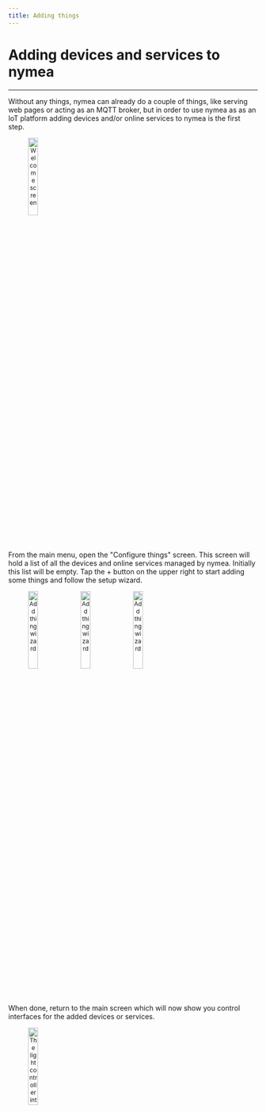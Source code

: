 ```yaml
---
title: Adding things
---
```


# Adding devices and services to nymea
------------------------------------

Without any things, nymea can already do a couple of things, like serving web pages or acting as an MQTT broker, but in order to use nymea as as an IoT platform adding devices and/or online services to nymea is the first step.

<dl>
<img src="https://raw.githubusercontent.com/guh/nymea-wiki/master/docs/en/images/welcome-page.jpg" alt="Welcome screen" style="float: left; font-size: 9pt; text-align: center; width: 20%; margin-right: 1%; margin-bottom: 0.5em;">
<p style="clear: both;">
</dl>
<br />

From the main menu, open the "Configure things" screen. This screen will hold a list of all the devices and online services managed by nymea. Initially this list will be empty. Tap the + button on the upper right to start adding some things and follow the setup wizard.

<dl>

<img src="https://raw.githubusercontent.com/guh/nymea-wiki/master/docs/en/images/add-thing-0.jpg" alt="Add thing wizard" style="float: left; font-size: 9pt; text-align: center; width: 20%; margin-right: 1%; margin-bottom: 0.5em;">
<img src="https://raw.githubusercontent.com/guh/nymea-wiki/master/docs/en/images/add-thing-1.jpg" alt="Add thing wizard" style="float: left; font-size: 9pt; text-align: center; width: 20%; margin-right: 1%; margin-bottom: 0.5em;">
<img src="https://raw.githubusercontent.com/guh/nymea-wiki/master/docs/en/images/add-thing-2.jpg" alt="Add thing wizard" style="float: left; font-size: 9pt; text-align: center; width: 20%; margin-right: 1%; margin-bottom: 0.5em;">
<p style="clear: both;">
</dl>
<br />

When done, return to the main screen which will now show you control interfaces for the added devices or services.

<dl>
<img src="https://raw.githubusercontent.com/guh/nymea-wiki/master/docs/en/images/light-page.jpg" alt="The light controller interface" style="float: left; font-size: 9pt; text-align: center; width: 20%; margin-right: 1%; margin-bottom: 0.5em;">
<p style="clear: both;">
</dl>